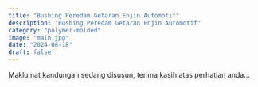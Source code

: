 ```yaml
---
title: "Bushing Peredam Getaran Enjin Automotif"
description: "Bushing Peredam Getaran Enjin Automotif"
category: "polymer-molded"
image: "main.jpg"
date: "2024-08-18"
draft: false
---
```


Maklumat kandungan sedang disusun, terima kasih atas perhatian anda...